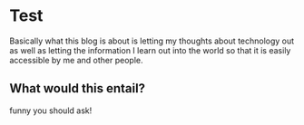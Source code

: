 # Test

Basically what this blog is about is letting my thoughts about technology out as well as letting the information I learn out into the world so that it is easily accessible by me and other people.

## What would this entail?
funny you should ask!
